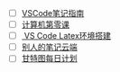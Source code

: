- [ ] [VSCode笔记指南](https://zhuanlan.zhihu.com/p/366596949)
- [ ] [计算机第零课](https://orangex4.cool/post/lesson-zero-for-cs-students/)
- [ ] [ VS Code Latex环境搭建](https://zhuanlan.zhihu.com/p/199268436)
- [ ] [别人的笔记云端](https://notes.orangex4.cool/) 
- [ ] [甘特图每日计划]()